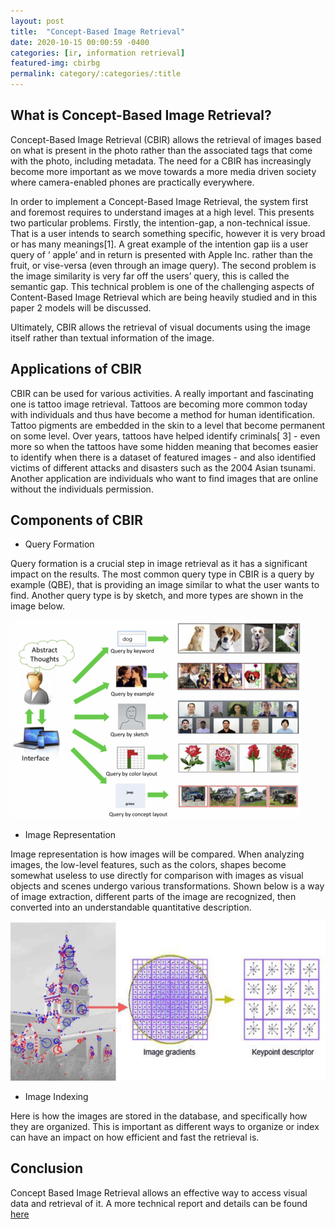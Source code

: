 ```yaml
---
layout: post
title:  "Concept-Based Image Retrieval"
date: 2020-10-15 00:00:59 -0400
categories: [ir, information retrieval]
featured-img: cbirbg
permalink: category/:categories/:title
---
```


## What is Concept-Based Image Retrieval?
Concept-Based Image Retrieval (CBIR) allows the retrieval of images based on what is present in the photo rather than the associated tags that come with the photo, including metadata. The need for a CBIR has increasingly become more important as we move towards a more media driven society where camera-enabled phones are practically everywhere. 

In order to implement a Concept-Based Image Retrieval, the system first and foremost requires to understand images at a high level. This presents two particular problems. Firstly, the intention-gap, a non-technical issue. That is a user intends to search something specific, however it is very broad or has many meanings[1]. A great example of the intention gap iis a user query of ‘ apple’ and in return is presented with Apple Inc. rather than the fruit, or vise-versa (even through an image query). The second problem is the image similarity is very far off the users’ query, this is called the semantic gap. This technical problem is one of the challenging aspects of Content-Based Image Retrieval which are being heavily studied and in this paper 2 models will be discussed.


Ultimately, CBIR allows the retrieval of visual documents using the image itself rather than textual information of the image.

## Applications of CBIR
CBIR can be used for various activities. A really important and fascinating one is tattoo image retrieval. Tattoos are becoming more common today with individuals and thus have become a method for human identification. Tattoo pigments are embedded in the skin to a level that become permanent on some level. Over years, tattoos have helped identify criminals[​ 3]​ - even more so when the tattoos have some hidden meaning that becomes easier to identify when there is a dataset of featured images - and also identified victims of different attacks and disasters such as the 2004 Asian tsunami. Another application are individuals who want to find images that are online without the individuals permission.

## Components of CBIR
- Query Formation

Query formation is a crucial step in image retrieval as it has a significant impact on the results. The most common query type in CBIR is a query by example (QBE), that is providing an image similar to what the user wants to find. Another query type is by sketch, and more types are shown in the image below.

![](/assets/img/posts/cbir/queryformation.png)


- Image Representation

Image representation is how images will be compared. When analyzing images, the low-level features, such as the colors, shapes become somewhat useless to use directly for comparison with images as visual objects and scenes undergo various transformations​. Shown below is a way of image extraction, different parts of the image are recognized, then converted into an understandable quantitative description.

![](/assets/img/posts/cbir/imagerep.png)

- Image Indexing

Here is how the images are stored in the database, and specifically how they are organized. This is important as different ways to organize or index can have an impact on how efficient and fast the retrieval is. 

## Conclusion
Concept Based Image Retrieval allows an effective way to access visual data and retrieval of it. A more technical report and details can be found [here](/assets/img/posts/cbir/report.pdf) 